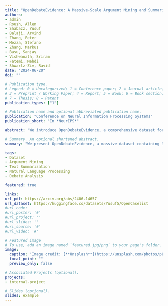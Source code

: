 ```yaml
---
title: "OpenDebateEvidence: A Massive-Scale Argument Mining and Summarization Dataset"
authors:
- admin
- Roush, Allen
- Shabazz, Yusuf
- Balaji, Arvind
- Zhang, Peter
- Mezza, Stefano
- Zhang, Markus
- Basu, Sanjay
- Vishwanath, Sriram
- Fatemi, Mehdi
- Shwartz-Ziv, Ravid
date: "2024-06-20"
doi: ""

# Publication type.
# Legend: 0 = Uncategorized; 1 = Conference paper; 2 = Journal article;
# 3 = Preprint / Working Paper; 4 = Report; 5 = Book; 6 = Book section;
# 7 = Thesis; 8 = Patent
publication_types: ["1"]

# Publication name and optional abbreviated publication name.
publication: "Conference on Neural Information Processing Systems"
publication_short: "In *NeurIPS*"

abstract: "We introduce OpenDebateEvidence, a comprehensive dataset for argument mining and summarization sourced from the American Competitive Debate community. This dataset includes over 3.5 million documents with rich metadata, making it one of the most extensive collections of debate evidence. OpenDebateEvidence captures the complexity of arguments in high school and college debates, providing valuable resources for training and evaluation. Our extensive experiments demonstrate the efficacy of fine-tuning state-of-the-art large language models for argumentative abstractive summarization across various methods, models, and datasets. By providing this comprehensive resource, we aim to advance computational argumentation and support practical applications for debaters, educators, and researchers. OpenDebateEvidence is publicly available to support further research and innovation in computational argumentation."

# Summary. An optional shortened abstract.
summary: "We present OpenDebateEvidence, a massive dataset containing 3.5 million documents from competitive debate, enabling advancement in argument mining and summarization through large language model fine-tuning."

tags:
- Dataset
- Argument Mining
- Text Summarization
- Natural Language Processing
- Debate Analysis

featured: true

links:
url_pdf: https://arxiv.org/abs/2406.14657
url_dataset: https://huggingface.co/datasets/Yusuf5/OpenCaselist
#url_code: 
#url_poster: '#'
#url_project: ''
#url_slides: ''
#url_source: '#'
#url_video: '#'

# Featured image
# To use, add an image named `featured.jpg/png` to your page's folder. 
image:
  caption: 'Image credit: [**Unsplash**](https://unsplash.com/photos/pLCdAaMFLTE)'
  focal_point: ""
  preview_only: false

# Associated Projects (optional).
projects:
- internal-project

# Slides (optional).
slides: example
---
```

